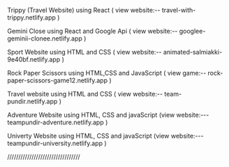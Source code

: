 Trippy (Travel Website) using React   ( view website:--  travel-with-trippy.netlify.app  )

Gemini Close using React and Google Api  (  view website:-- googlee-geminii-clonee.netlify.app  )

Sport Website using HTML and CSS  ( view website:-- animated-salmiakki-9e40bf.netlify.app    )

Rock Paper Scissors  using HTML,CSS and JavaScript   (  view game:--   rock-paper-scissors-game12.netlify.app   )

Travel website using HTML and CSS  (  view website:-- team-pundir.netlify.app  )

Adventure Website  using HTML, CSS and javaScript  (view website:---   teampundir-adventure.netlify.app   )

Univerty Website  using HTML, CSS and javaScript   (view website:---   teampundir-university.netlify.app   )






/////////////////////////////////
